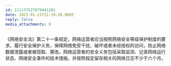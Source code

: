 ```yaml
---
id: 111137527879441281
date: 2021-01-21T21:19:10.000Z
reply: false
media_attachments: 0
---
```


《网络安全法》第二十一条规定，网络运营者应当按照网络安全等级保护制度的要求，履行安全保护义务，保障网络免受干扰、破坏或者未经授权的访问，防止网络数据泄露或者被窃取、篡改。网络运营者的安全义务包括采取监测、记录网络运行状态、网络安全事件的技术措施，并按照规定留存相关的网络日志不少于六个月。

